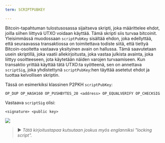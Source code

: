 ```yaml
---
term: SCRIPTPUBKEY

---
```

Bitcoin-tapahtuman tulostusosassa sijaitseva skripti, joka määrittelee ehdot, joilla siihen liittyvä UTXO voidaan käyttää. Tämä skripti siis turvaa bitcoinit. Yleisimmässä muodossaan `scriptPubKey` sisältää ehdon, joka edellyttää, että seuraavassa transaktiossa on toimitettava todiste siitä, että tiettyä Bitcoin-osoitetta vastaava yksityinen avain on hallussa. Tämä saavutetaan usein skriptillä, joka vaatii allekirjoitusta, joka vastaa julkista avainta, joka liittyy osoitteeseen, jota käytetään näiden varojen turvaamiseen. Kun transaktio yrittää käyttää tätä UTXO:ta syötteenä, sen on annettava `scriptSig`, joka yhdistettynä `scriptPubKey`:hen täyttää asetetut ehdot ja tuottaa kelvollisen skriptin.

Tässä on esimerkiksi klassinen P2PKH `scriptPubKey`:

```text
OP_DUP OP_HASH160 OP_PUSHBYTES_20 <address> OP_EQUALVERIFY OP_CHECKSIG
```

Vastaava `scriptSig` olisi:

```text
<signature> <public key>
```

![](../../dictionnaire/assets/35.webp)

> ► *Tätä kirjoitustapaa kutsutaan joskus myös englanniksi "locking script".*